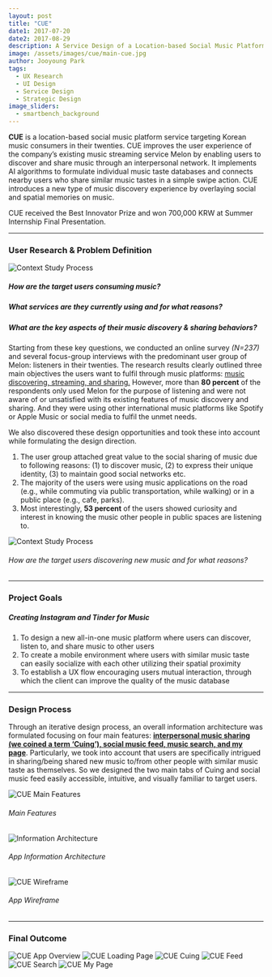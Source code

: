 ```yaml
---
layout: post
title: "CUE"
date1: 2017-07-20
date2: 2017-08-29
description: A Service Design of a Location-based Social Music Platform
image: /assets/images/cue/main-cue.jpg
author: Jooyoung Park
tags: 
  - UX Research
  - UI Design
  - Service Design
  - Strategic Design
image_sliders:
  - smartbench_background
---
```

**CUE** is a location-based social music platform service targeting Korean music consumers in their twenties. CUE improves the user experience of the company’s existing music streaming service Melon by enabling users to discover and share music through an interpersonal network. It implements AI algorithms to formulate individual music taste databases and connects nearby users who share similar music tastes in a simple swipe action. CUE introduces a new type of music discovery experience by overlaying social and spatial memories on music.

CUE received the Best Innovator Prize and won 700,000 KRW at Summer Internship Final Presentation.
<hr/>

### User Research & Problem Definition
<!-- &nbsp; -->
![Context Study Process](/assets/images/cue/context-userstudy.jpg)

##### *How are the target users consuming music?*
##### *What services are they currently using and for what reasons?*
##### *What are the key aspects of their music discovery & sharing behaviors?*
Starting from these key questions, we conducted an online survey *(N=237)* and several focus-group interviews with the predominant user group of Melon: listeners in their twenties. The research results clearly outlined three main objectives the users want to fulfil through music platforms: <ins>music discovering, streaming, and sharing.</ins> However, more than **80 percent** of the respondents only used Melon for the purpose of listening and were not aware of or unsatisfied with its existing features of music discovery and sharing. And they were using other international music platforms like Spotify or Apple Music or social media to fulfil the unmet needs.

We also discovered these design opportunities and took these into account while formulating the design direction. 
1. The user group attached great value to the social sharing of music due to following reasons: (1) to discover music, (2) to express their unique identity, (3) to maintain good social networks etc.
2. The majority of the users were using music applications on the road (e.g., while commuting via public transportation, while walking) or in a public place (e.g., cafe, parks).
3. Most interestingly, **53 percent** of the users showed curiosity and interest in knowing the music other people in public spaces are listening to.

![Context Study Process](/assets/images/cue/context1.png)
###### *How are the target users discovering new music and for what reasons?*

<hr/>

### Project Goals
<!-- &nbsp; -->
##### *Creating Instagram and Tinder for Music*
1. To design a new all-in-one music platform where users can discover, listen to, and share music to other users
2. To create a mobile environment where users with similar music taste can easily socialize with each other utilizing their spatial proximity
3. To establish a UX flow encouraging users mutual interaction, through which the client can improve the quality of the music database

<hr/>

### Design Process
Through an iterative design process, an overall information architecture was formulated focusing on four main features: <ins>**interpersonal music sharing (we coined a term ‘Cuing’), social music feed, music search, and my page**</ins>. Particularly, we took into account that users are specifically intrigued in sharing/being shared new music to/from other people with similar music taste as themselves. So we designed the two main tabs of Cuing and social music feed easily accessible, intuitive, and visually familiar to target users.   

![CUE Main Features](/assets/images/cue/designprocess-feature.jpg)
###### *Main Features*

![Information Architecture](/assets/images/cue/designprocess-infoarchitecture.png)
###### *App Information Architecture*

![CUE Wireframe](/assets/images/cue/designprocess-wireframe.jpg)
###### *App Wireframe*
<hr/>

### Final Outcome
![CUE App Overview](/assets/images/cue/final-cue1.jpg)
![CUE Loading Page](/assets/images/cue/final-cue2.jpg)
![CUE Cuing](/assets/images/cue/final-cue3.jpg)
![CUE Feed](/assets/images/cue/final-cue5.jpg)
![CUE Search](/assets/images/cue/final-cue4.jpg)
![CUE My Page](/assets/images/cue/final-cue6.jpg)
